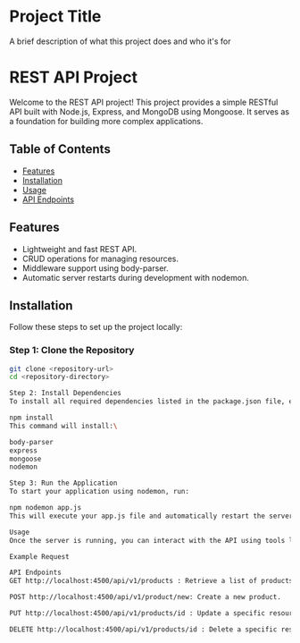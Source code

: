 
# Project Title

A brief description of what this project does and who it's for

# REST API Project

Welcome to the REST API project! This project provides a simple RESTful API built with Node.js, Express, and MongoDB using Mongoose. It serves as a foundation for building more complex applications.

## Table of Contents

- [Features](#features)
- [Installation](#installation)
- [Usage](#usage)
- [API Endpoints](#api-endpoints)

## Features

- Lightweight and fast REST API.
- CRUD operations for managing resources.
- Middleware support using body-parser.
- Automatic server restarts during development with nodemon.

## Installation

Follow these steps to set up the project locally:

### Step 1: Clone the Repository

```bash
git clone <repository-url>
cd <repository-directory>

Step 2: Install Dependencies
To install all required dependencies listed in the package.json file, execute:

npm install
This command will install:\

body-parser
express
mongoose
nodemon

Step 3: Run the Application
To start your application using nodemon, run:

npm nodemon app.js
This will execute your app.js file and automatically restart the server when you make changes.

Usage
Once the server is running, you can interact with the API using tools like Postman or cURL.

Example Request

API Endpoints
GET http://localhost:4500/api/v1/products : Retrieve a list of products.

POST http://localhost:4500/api/v1/product/new: Create a new product.

PUT http://localhost:4500/api/v1/products/id : Update a specific resource by ID.

DELETE http://localhost:4500/api/v1/products/id : Delete a specific resource by ID.
